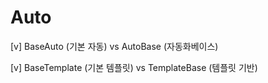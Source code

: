 # Auto




[v] BaseAuto (기본 자동) vs AutoBase (자동화베이스)

[v] BaseTemplate (기본 템플릿) vs TemplateBase (템플릿 기반)